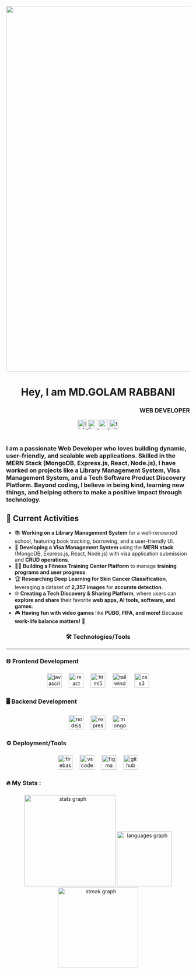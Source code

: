 <div align="center">
  <img width="1000" src="https://i.ibb.co.com/q3rndpKt/Black-Modern-Vlogger-You-Tube-Banner-1.png"  />
</div>


###
<h1 align="center">Hey, I am MD.GOLAM RABBANI</h1>
<h3 align="right">WEB DEVELOPER</h3>

<div align="center">
  <a href="https://www.linkedin.com/in/golam-rabbani-murad" target="_blank">
    <img src="https://img.shields.io/static/v1?message=LinkedIn&logo=linkedin&label=&color=0077B5&logoColor=white&labelColor=&style=for-the-badge" height="25" alt="linkedin logo"  />
  </a>
  <a href="https://www.facebook.com/golamrabbani.2000" target="_blank">
    <img src="https://img.shields.io/static/v1?message=Facebook&logo=facebook&label=&color=1877F2&logoColor=white&labelColor=&style=for-the-badge" height="25" alt="facebook logo"  />
  </a>
  <a href="golamrabbanimurad@gmail.com" target="_blank">
    <img src="https://img.shields.io/static/v1?message=Gmail&logo=gmail&label=&color=D14836&logoColor=white&labelColor=&style=for-the-badge" height="25" alt="gmail logo"  />
  </a>
  <img src="https://img.shields.io/static/v1?message=Twitter&logo=twitter&label=&color=1DA1F2&logoColor=white&labelColor=&style=for-the-badge" height="25" alt="twitter logo"  />
</div>

###

<h1 align="center"></h1>

###

<h3 align="left">I am a passionate Web Developer who loves building dynamic, user-friendly, and scalable web applications. Skilled in the MERN Stack (MongoDB, Express.js, React, Node.js), I have worked on projects like a Library Management System, Visa Management System, and a Tech Software Product Discovery Platform. Beyond coding, I believe in being kind, learning new things, and helping others to make a positive impact through technology.</h3>

###

<div align="left">
  <h2>🚀 Current Activities</h2>

<ul>
  <li>📚 <strong>Working on a Library Management System</strong> for a well-renowned school, featuring book tracking, borrowing, and a user-friendly UI.</li>
  <li>🛂 <strong>Developing a Visa Management System</strong> using the <strong>MERN stack</strong> (MongoDB, Express.js, React, Node.js) with visa application submission and <strong>CRUD operations</strong>.</li>
  <li>🏋️‍♂️ <strong>Building a Fitness Training Center Platform</strong> to manage <strong>training programs and user progress</strong>.</li>
  <li>🏆 <strong>Researching Deep Learning for Skin Cancer Classification</strong>, leveraging a dataset of <strong>2,357 images</strong> for <strong>accurate detection</strong>.</li>
  <li>🌐 <strong>Creating a Tech Discovery & Sharing Platform</strong>, where users can <strong>explore and share</strong> their favorite <strong>web apps, AI tools, software, and games</strong>.</li>
  <li>🎮 <strong>Having fun with video games</strong> like <strong>PUBG, FIFA, and more!</strong> Because <strong>work-life balance matters!</strong> 🎉</li>
</ul>
</div>

###
###

<h3 align="center">🛠 Technologies/Tools </h3>
<hr>

###

<h3 align="left">🌐 Frontend Development</h3>

###

<div align="center">
  <img src="https://cdn.jsdelivr.net/gh/devicons/devicon/icons/javascript/javascript-original.svg" height="40" alt="javascript logo"  />
  <img width="12" />
  <img src="https://cdn.jsdelivr.net/gh/devicons/devicon/icons/react/react-original.svg" height="40" alt="react logo"  />
  <img width="12" />
  <img src="https://cdn.jsdelivr.net/gh/devicons/devicon/icons/html5/html5-original.svg" height="40" alt="html5 logo"  />
  <img width="12" />
  <img src="https://cdn.jsdelivr.net/gh/devicons/devicon/icons/tailwindcss/tailwindcss-original-wordmark.svg" height="40" alt="tailwindcss logo"  />
  <img width="12" />
  <img src="https://cdn.jsdelivr.net/gh/devicons/devicon/icons/css3/css3-original.svg" height="40" alt="css3 logo"  />
</div>

###

<h3 align="left">🖥️ Backend Development</h3>

###

<div align="center">
  <img src="https://cdn.jsdelivr.net/gh/devicons/devicon/icons/nodejs/nodejs-original.svg" height="40" alt="nodejs logo"  />
  <img width="12" />
  <img src="https://cdn.jsdelivr.net/gh/devicons/devicon/icons/express/express-original.svg" height="40" alt="express logo"  />
  <img width="12" />
  <img src="https://cdn.jsdelivr.net/gh/devicons/devicon/icons/mongodb/mongodb-original.svg" height="40" alt="mongodb logo"  />
</div>

###

<h3 align="left">⚙️ Deployment/Tools</h3>

###

<div align="center">
  <img src="https://cdn.jsdelivr.net/gh/devicons/devicon/icons/firebase/firebase-plain.svg" height="40" alt="firebase logo"  />
  <img width="12" />
  <img src="https://cdn.jsdelivr.net/gh/devicons/devicon/icons/vscode/vscode-original.svg" height="40" alt="vscode logo"  />
  <img width="12" />
  <img src="https://cdn.jsdelivr.net/gh/devicons/devicon/icons/figma/figma-original.svg" height="40" alt="figma logo"  />
  <img width="12" />
  <img src="https://cdn.jsdelivr.net/gh/devicons/devicon/icons/github/github-original.svg" height="40" alt="github logo"  />
</div>

###

<h3 align="left">🔥   My Stats :</h3>

###

<div align="center">
  <img src="https://github-readme-stats.vercel.app/api?username=gr99murad&hide_title=false&hide_rank=false&show_icons=true&include_all_commits=true&count_private=true&disable_animations=false&theme=dracula&locale=en&hide_border=false&order=1" height="250" alt="stats graph"  />
  <img src="https://github-readme-stats.vercel.app/api/top-langs?username=gr99murad&locale=en&hide_title=false&layout=compact&card_width=320&langs_count=5&theme=dracula&hide_border=false&order=2" height="150" alt="languages graph"  />
  <img src="https://streak-stats.demolab.com?user=gr99murad&locale=en&mode=daily&theme=dark&hide_border=false&border_radius=5&order=3" height="220" alt="streak graph"  />
</div>

###

